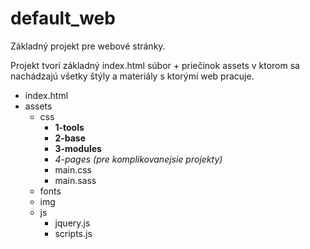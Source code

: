 # default_web

Základný projekt pre webové stránky.

Projekt tvorí základný index.html súbor + priečinok assets v ktorom sa nachádzajú všetky štýly a materiály s ktorými web pracuje.

* index.html
* assets
  * css
    * __1-tools__
    * __2-base__
    * __3-modules__
    * _4-pages (pre komplikovanejsie projekty)_
    * main.css
    * main.sass
  * fonts
  * img
  * js
    * jquery.js
    * scripts.js
